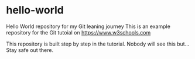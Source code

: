 # hello-world
Hello World repository for my Git leaning journey
This is an example repository for the Git tutoial on https://www.w3schools.com

This repository is built step by step in the tutorial.
Nobody will see this but... Stay safe out there.